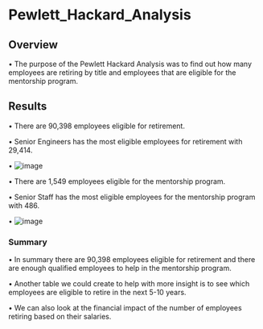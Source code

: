 # Pewlett_Hackard_Analysis

## Overview
•	The purpose of the Pewlett Hackard Analysis was to find out how many employees are retiring by title and employees that are eligible for the mentorship program.

## Results
•	There are 90,398 employees eligible for retirement.

•	Senior Engineers has the most eligible employees for retirement with 29,414.

•	 ![image](https://user-images.githubusercontent.com/78935982/116006645-bfd3aa80-a5d1-11eb-8b89-c6cea357c914.png)


•	There are 1,549 employees eligible for the mentorship program.

•	Senior Staff has the most eligible employees for the mentorship program with 486.

•	 ![image](https://user-images.githubusercontent.com/78935982/116006651-c6fab880-a5d1-11eb-8ac1-8289750fedf0.png)



### Summary
•	In summary there are 90,398 employees eligible for retirement and there are enough qualified employees to help in the mentorship program.

•	Another table we could create to help with more insight is to see which employees are eligible to retire in the next 5-10 years.

•	We can also look at the financial impact of the number of employees retiring based on their salaries.
